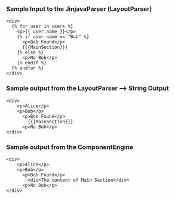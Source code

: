### Sample Input to the JinjavaParser (LayoutParser)
```
<div>
  {% for user in users %}
    <p>{{ user.name }}</p>
    {% if user.name == "Bob" %}
      <p>Bob Found</p>
      {{{MainSection}}}
    {% else %}
      <p>No Bob</p>
    {% endif %}
  {% endfor %}
</div>
```


### Sample output from the LayoutParser --> String Output
```
<div>
    <p>Alice</p>
    <p>Bob</p>
      <p>Bob Found</p>
        {{{MainSection}}}
      <p>No Bob</p>
</div>
```

### Sample output from the ComponentEngine
```
<div>
    <p>Alice</p>
    <p>Bob</p>
      <p>Bob Found</p>
        <div>The content of Main Section</div>
      <p>No Bob</p>
</div>
```
